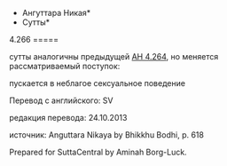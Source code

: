 * Ангуттара Никая*
* Сутты*

4\.266
\=\=\=\=\=

сутты аналогичны предыдущей [АН 4\.264](/an4\.264/ru/sv), но меняется рассматриваемый поступок:

пускается в неблагое сексуальное поведение

Перевод с английского: SV

редакция перевода: 24\.10\.2013

источник: Anguttara Nikaya by Bhikkhu Bodhi, p\. 618

Prepared for SuttaCentral by Aminah Borg\-Luck\.